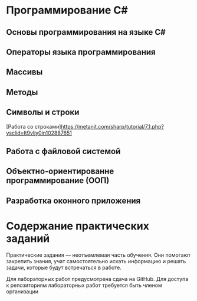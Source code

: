 # Программирование C#

## Основы программирования на языке C#
## Операторы языка программирования
## Массивы 
## Методы 
## Символы и строки
[Работа со строками]https://metanit.com/sharp/tutorial/7.1.php?ysclid=lt9vljy0in102887651

## Работа с файловой системой
## Объектно-ориентированне программирование (ООП)
## Разработка оконного приложения 

# Содержание практических заданий
Практические задания — неотъемлемая часть обучения. Они помогают закрепить знания, учат самостоятельно искать информацию и решать задачи, которые будут встречаться в работе. 

Для лабораторных работ предусмотрена сдача на GitHub. Для доступа к репозиториям лабораторных работ требуется быть членом организации 
